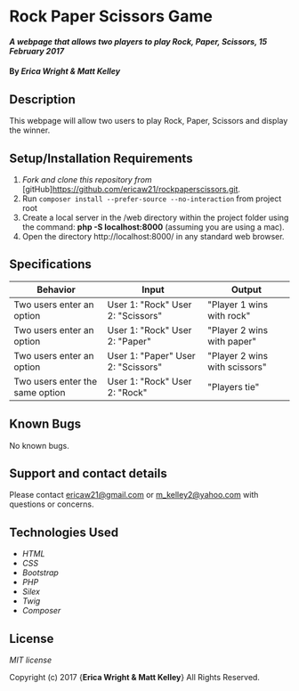# Rock Paper Scissors Game

#### _A webpage that allows two players to play Rock, Paper, Scissors, 15 February 2017_

#### By _**Erica Wright & Matt Kelley**_

## Description

This webpage will allow two users to play Rock, Paper, Scissors and display the winner.

## Setup/Installation Requirements

1. _Fork and clone this repository from_ [gitHub]https://github.com/ericaw21/rockpaperscissors.git.
2. Run `composer install --prefer-source --no-interaction` from project root
3. Create a local server in the /web directory within the project folder using the command: __php -S localhost:8000__ (assuming you are using a mac).
4. Open the directory http://localhost:8000/ in any standard web browser.

## Specifications

|Behavior|Input|Output|
|--------|-----|------|
| Two users enter an option | User 1: "Rock" User 2: "Scissors" | "Player 1 wins with rock" |
| Two users enter an option | User 1: "Rock" User 2: "Paper" | "Player 2 wins with paper" |
| Two users enter an option | User 1: "Paper" User 2: "Scissors" | "Player 2 wins with scissors" |
| Two users enter the same option | User 1: "Rock" User 2: "Rock" | "Players tie" |

## Known Bugs

No known bugs.

## Support and contact details

Please contact ericaw21@gmail.com or m_kelley2@yahoo.com with questions or concerns.

## Technologies Used

* _HTML_
* _CSS_
* _Bootstrap_
* _PHP_
* _Silex_
* _Twig_
* _Composer_

## License

*MIT license*

Copyright (c) 2017 {**Erica Wright & Matt Kelley**} All Rights Reserved.
